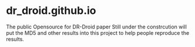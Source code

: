 # dr_droid.github.io
The public Opensource for DR-Droid paper
Still under the constrcution
will put the MD5 and other results into this project to help people reproduce the results.
